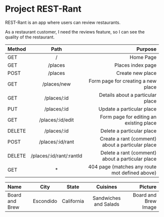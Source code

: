 # Project REST-Rant

REST-Rant is an app where users can review restaurants.


As a restaurant customer, I need the reviews feature, so I can see the quality of the restaurant. 

<!-- routes begin -->

| Method  | Path                     | Purpose                                          |
|:--------|:------------------------:|-------------------------------------------------:|
| GET     | /                        | Home Page                                        |
| GET     | /places                  | Places index page                                |
| POST    | /places                  | Create new place                                 |
| GET     | /places/new              | Form page for creating a new place               |
| GET     | /places/:id              | Details about a particular place                 |
| PUT     | /places/:id              | Update a particular place                        |
| GET     | /places/:id/edit         | Form page for editing an existing place          |
| DELETE  | /places/:id              | Delete a particular place                        |
| POST    | /places/:id/rant         | Create a rant (comment) about a particular place |
| DELETE  | /places/:id/rant/:rantId | Delete a rant (comment) about a particular place |
| GET     | *                        | 404 page (matches any route mot defined above)   |

<!-- routes end -->

<!-- storing places begin -->

| Name          | City      | State      | Cuisines             | Picture                     |
|:--------------|:---------:|:----------:|:--------------------:|----------------------------:|
|Board and Brew | Escondido | California | Sandwiches and Salads| Board and Brew Image        |

<!-- storing places end -->